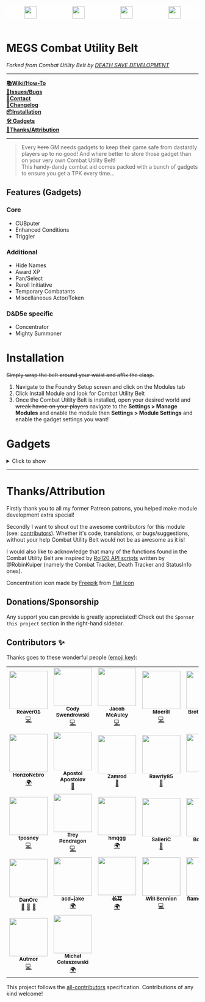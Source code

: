 <div id="codemonkey1972-social" style="height:36px; background:rgba(255, 255, 255, 0.7); display: flex;text-align:center; padding-top:2px">
<span style="flex:1;">
<a href="https://discord.gg/wwH7DQc" title="Discord"><img height="32" src="https://cdn.jsdelivr.net/npm/simple-icons@v4/icons/discord.svg"/></a></span>
<span style="flex:1">
<a href="https://twitter.com/death_save_dev" title="Twitter"><img height="32" width="32" src="https://cdn.jsdelivr.net/npm/simple-icons@v4/icons/twitter.svg" /></a></span>
<span style="flex:1">
<a href="https://twitch.tv/teamDEATHSAVE" title="Twitch"><img height="32" width="32" src="https://cdn.jsdelivr.net/npm/simple-icons@v4/icons/twitch.svg" /></a></span>
<span style="flex:1">
<a href="https://www.youtube.com/channel/UCxhr66d1sjfXU4SQ5MEqPvg" title="YouTube"><img height="32" width="32" src="https://cdn.jsdelivr.net/npm/simple-icons@v4/icons/youtube.svg" /></a></span>
</div><br/>

# MEGS Combat Utility Belt
*Forked from Combat Utility Belt by [DEATH SAVE DEVELOPMENT](https://deathsave.dev)*


---
**[📚Wiki/How-To](https://github.com/codemonkey1972/megs-combat-utility-belt/wiki)**    
**[🐛Issues/Bugs](https://github.com/codemonkey1972/megs-combat-utility-belt/issues)**    
**[💬Contact](#codemonkey1972-social)**    
**[📜Changelog](https://github.com/codemonkey1972/megs-combat-utility-belt/blob/master/CHANGELOG.md)**    
**[📦Installation](#installation)**    
**[🛠 Gadgets](#gadgets)**    
**[👏Thanks/Attribution](#thanksattribution)**

---
> Every ~~hero~~ GM needs gadgets to keep their game safe from dastardly players up to no good! And where better to store those gadget than on your very own Combat Utility Belt!    
This handy-dandy combat aid comes packed with a bunch of gadgets to ensure you get a TPK every time...
## Features (Gadgets)
### Core
* CUBputer
* Enhanced Conditions
* Triggler
### Additional
* Hide Names
* Award XP
* Pan/Select
* Reroll Initiative
* Temporary Combatants
* Miscellaneous Actor/Token
### D&D5e specific
* Concentrator
* Mighty Summoner


# Installation
~~Simply wrap the belt around your waist and affix the clasp.~~

1. Navigate to the Foundry Setup screen and click on the Modules tab
2. Click Install Module and look for Combat Utility Belt
3. Once the Combat Utility Belt is installed, open your desired world and ~~wreak havoc on your players~~ navigate to the **Settings > Manage Modules** and enable the module then **Settings > Module Settings** and enable the gadget settings you want!


# Gadgets
<details>
  <summary>Click to show</summary>
  
## Award XP
Provides an option to distribute XP to player-characters at the end of combat

## Concentrator
*(D&D5e only)*

![concentrator](https://github.com/codemonkey1972/media/blob/master/megs-combat-utility-belt/concentrator.gif)

A DM is responsible for all sorts of things, but keeping track those pesky spell casters and their concentration is one more thing that you shouldn't have to worry about!

With this gadget, you can make sure that those *irritating* spellcasters are always checked whenever the concentrating status is applied. Now they'll be careful about getting hit by that goblin sneaking around!

## CUBputer
Although it's not technically a gadget, think of the CUBputer as the control room for your ~~evil~~ operation. Provides critical configuration options for CUB's gadgets.

## Enhanced Conditions

![enhanced-conditions](https://github.com/codemonkey1972/media/blob/master/megs-combat-utility-belt/enhanced-conditions.gif)

It's not enough to *show* your players when their poisoned, you want to really drive it  home by linking the condition so they can wallow in misery as they fail their ability checks.

This gadget creates a dynamo-powered link between status effect icons and reference entries (Journal, Item, or compendium) with further info on that status effect.

### Condition Lab

The ideal place to concoct your ~~nefarious~~ heroic combination of status icons and condition names, as well as link Conditions to Active Effects.

*I like the Deadly STD one!*

## Hide Names

![hide-npc-names](https://github.com/codemonkey1972/media/blob/master/megs-combat-utility-belt/hide-npc-names.gif)

Maybe you forgot that your NPC's name reveals a dark secret about their past, or maybe you forgot to give them a name.

Fret no more, for this gadget replaces NPC names with a replacement of your choice. Personally, I'm a fan of Melvin.


## Mighty Summoner
*(D&D5e only) Druid Circle of the Shepherd class feature support*    
Rolls additional dice for summoned creatures

## Miscellaneous Actor/Token Enhancements

### Quick Edit Token Resource from Combat Tracker
Easily edit your tracked token resource directly from the Combat Tracker

### Roll Hostile HP
Roll token HP when dropping on the scene

### Token Effect Icon Size
Select from a range of options to set the size of status effect icons on tokens

## Pan/Select
Pans the camera to and/or selects active combatants during combat

## Reroll Initiative

![reroll-initiative](https://github.com/codemonkey1972/media/blob/master/megs-combat-utility-belt/reroll-initiative.gif)

The BBEG rolled a 2 for initiative? Not anymore! This gadget rerolls initiative for all combatants each round.

Glorious chaos!

## Temporary Combatants
Track lair actions, environmental effects and more as Temporary Combatants that last only as long as the current combat encounter!

## Triggler
Trigger the addition or removal of Conditions, and/or the execution of Macros based on changes to actor/token properties such as HP
</details>

---

# Thanks/Attribution
Firstly thank you to all my former Patreon patrons, you helped make module development extra special!

Secondly I want to shout out the awesome contributors for this module (see: [contributors](#contributors-)). Whether it's code, translations, or bugs/suggestions, without your help Combat Utility Belt would not be as awesome as it is! 

I would also like to acknowledge that many of the functions found in the Combat Utility Belt are inspired by [Roll20 API scripts](https://github.com/RobinKuiper/Roll20APIScripts) written by @RobinKuiper (namely the Combat Tracker, Death Tracker and StatusInfo ones).

Concentration icon made by [Freepik](https://www.flaticon.com/authors/freepik) from [Flat Icon](www.flaticon.com)

## Donations/Sponsorship
Any support you can provide is greatly appreciated! Check out the `Sponsor this project` section in the right-hand sidebar.

## Contributors ✨

Thanks goes to these wonderful people ([emoji key](https://allcontributors.org/docs/en/emoji-key)):

<!-- ALL-CONTRIBUTORS-LIST:START - Do not remove or modify this section -->
<!-- prettier-ignore-start -->
<!-- markdownlint-disable -->
<table>
  <tr>
    <td align="center"><a href="https://github.com/Reaver01"><img src="https://avatars3.githubusercontent.com/u/1864450?v=4?s=100" width="100px;" alt=""/><br /><sub><b>Reaver01</b></sub></a><br /><a href="https://github.com/codemonkey1972/megs-combat-utility-belt/commits?author=Reaver01" title="Code">💻</a></td>
    <td align="center"><a href="https://swendrowski.us"><img src="https://avatars1.githubusercontent.com/u/15639841?v=4?s=100" width="100px;" alt=""/><br /><sub><b>Cody Swendrowski</b></sub></a><br /><a href="https://github.com/codemonkey1972/megs-combat-utility-belt/commits?author=cswendrowski" title="Code">💻</a></td>
    <td align="center"><a href="https://github.com/JacobMcAuley"><img src="https://avatars2.githubusercontent.com/u/12160735?v=4?s=100" width="100px;" alt=""/><br /><sub><b>Jacob McAuley</b></sub></a><br /><a href="https://github.com/codemonkey1972/megs-combat-utility-belt/commits?author=JacobMcAuley" title="Code">💻</a></td>
    <td align="center"><a href="https://github.com/Moerill"><img src="https://avatars1.githubusercontent.com/u/26152015?v=4?s=100" width="100px;" alt=""/><br /><sub><b>Moerill</b></sub></a><br /><a href="https://github.com/codemonkey1972/megs-combat-utility-belt/commits?author=Moerill" title="Code">💻</a></td>
    <td align="center"><a href="https://github.com/BrotherSharper"><img src="https://avatars3.githubusercontent.com/u/41280723?v=4?s=100" width="100px;" alt=""/><br /><sub><b>Brother Sharp</b></sub></a><br /><a href="#translation-BrotherSharper" title="Translation">🌍</a></td>
    <td align="center"><a href="https://github.com/drdwing"><img src="https://avatars1.githubusercontent.com/u/66671688?v=4?s=100" width="100px;" alt=""/><br /><sub><b>drdwing</b></sub></a><br /><a href="#translation-drdwing" title="Translation">🌍</a></td>
    <td align="center"><a href="https://github.com/rinnocenti"><img src="https://avatars3.githubusercontent.com/u/3178127?v=4?s=100" width="100px;" alt=""/><br /><sub><b>Renato Innocenti</b></sub></a><br /><a href="#translation-rinnocenti" title="Translation">🌍</a></td>
  </tr>
  <tr>
    <td align="center"><a href="https://github.com/HonzoNebro"><img src="https://avatars2.githubusercontent.com/u/5500663?v=4?s=100" width="100px;" alt=""/><br /><sub><b>HonzoNebro</b></sub></a><br /><a href="#translation-HonzoNebro" title="Translation">🌍</a></td>
    <td align="center"><a href="https://github.com/apoapostolov"><img src="https://avatars0.githubusercontent.com/u/4083812?v=4?s=100" width="100px;" alt=""/><br /><sub><b>Apostol Apostolov</b></sub></a><br /><a href="https://github.com/codemonkey1972/megs-combat-utility-belt/issues?q=author%3Aapoapostolov" title="Bug reports">🐛</a></td>
    <td align="center"><a href="https://github.com/Zamrod"><img src="https://avatars1.githubusercontent.com/u/12570777?v=4?s=100" width="100px;" alt=""/><br /><sub><b>Zamrod</b></sub></a><br /><a href="https://github.com/codemonkey1972/megs-combat-utility-belt/issues?q=author%3AZamrod" title="Bug reports">🐛</a></td>
    <td align="center"><a href="https://github.com/Rawrly85"><img src="https://avatars3.githubusercontent.com/u/53245027?v=4?s=100" width="100px;" alt=""/><br /><sub><b>Rawrly85</b></sub></a><br /><a href="https://github.com/codemonkey1972/megs-combat-utility-belt/issues?q=author%3ARawrly85" title="Bug reports">🐛</a></td>
    <td align="center"><a href="http://stu.scot"><img src="https://avatars1.githubusercontent.com/u/6506599?v=4?s=100" width="100px;" alt=""/><br /><sub><b>STU</b></sub></a><br /><a href="https://github.com/codemonkey1972/megs-combat-utility-belt/commits?author=grandseiken" title="Code">💻</a></td>
    <td align="center"><a href="https://github.com/MikauSchekzen"><img src="https://avatars0.githubusercontent.com/u/2879734?v=4?s=100" width="100px;" alt=""/><br /><sub><b>Tijmen Bok</b></sub></a><br /><a href="https://github.com/codemonkey1972/megs-combat-utility-belt/commits?author=MikauSchekzen" title="Code">💻</a></td>
    <td align="center"><a href="https://github.com/shaun-newsome"><img src="https://avatars0.githubusercontent.com/u/7287194?v=4?s=100" width="100px;" alt=""/><br /><sub><b>shaun-newsome</b></sub></a><br /><a href="https://github.com/codemonkey1972/megs-combat-utility-belt/commits?author=shaun-newsome" title="Code">💻</a></td>
  </tr>
  <tr>
    <td align="center"><a href="https://github.com/tposney"><img src="https://avatars2.githubusercontent.com/u/4486143?v=4?s=100" width="100px;" alt=""/><br /><sub><b>tposney</b></sub></a><br /><a href="https://github.com/codemonkey1972/megs-combat-utility-belt/commits?author=tposney" title="Code">💻</a></td>
    <td align="center"><a href="https://github.com/tpendragon"><img src="https://avatars1.githubusercontent.com/u/2806645?v=4?s=100" width="100px;" alt=""/><br /><sub><b>Trey Pendragon</b></sub></a><br /><a href="https://github.com/codemonkey1972/megs-combat-utility-belt/commits?author=tpendragon" title="Code">💻</a></td>
    <td align="center"><a href="https://github.com/hmqgg"><img src="https://avatars1.githubusercontent.com/u/36689909?v=4?s=100" width="100px;" alt=""/><br /><sub><b>hmqgg</b></sub></a><br /><a href="#translation-hmqgg" title="Translation">🌍</a></td>
    <td align="center"><a href="https://github.com/SalieriC"><img src="https://avatars1.githubusercontent.com/u/1230041?v=4?s=100" width="100px;" alt=""/><br /><sub><b>SalieriC</b></sub></a><br /><a href="https://github.com/codemonkey1972/megs-combat-utility-belt/issues?q=author%3ASalieriC" title="Bug reports">🐛</a></td>
    <td align="center"><a href="http://sleys.net/blog"><img src="https://avatars2.githubusercontent.com/u/105347?v=4?s=100" width="100px;" alt=""/><br /><sub><b>Bob Sleys</b></sub></a><br /><a href="https://github.com/codemonkey1972/megs-combat-utility-belt/issues?q=author%3Absleys" title="Bug reports">🐛</a></td>
    <td align="center"><a href="https://github.com/trdischat"><img src="https://avatars1.githubusercontent.com/u/52774325?v=4?s=100" width="100px;" alt=""/><br /><sub><b>trdischat</b></sub></a><br /><a href="#ideas-trdischat" title="Ideas, Planning, & Feedback">🤔</a></td>
    <td align="center"><a href="https://github.com/kandashi"><img src="https://avatars2.githubusercontent.com/u/1347785?v=4?s=100" width="100px;" alt=""/><br /><sub><b>kandashi</b></sub></a><br /><a href="#ideas-kandashi" title="Ideas, Planning, & Feedback">🤔</a> <a href="https://github.com/codemonkey1972/megs-combat-utility-belt/issues?q=author%3Akandashi" title="Bug reports">🐛</a> <a href="#question-kandashi" title="Answering Questions">💬</a></td>
  </tr>
  <tr>
    <td align="center"><a href="https://github.com/DanOrc"><img src="https://avatars1.githubusercontent.com/u/9914380?v=4?s=100" width="100px;" alt=""/><br /><sub><b>DanOrc</b></sub></a><br /><a href="#ideas-DanOrc" title="Ideas, Planning, & Feedback">🤔</a> <a href="https://github.com/codemonkey1972/megs-combat-utility-belt/issues?q=author%3ADanOrc" title="Bug reports">🐛</a> <a href="#question-DanOrc" title="Answering Questions">💬</a></td>
    <td align="center"><a href="https://github.com/acd-jake"><img src="https://avatars1.githubusercontent.com/u/67855941?v=4?s=100" width="100px;" alt=""/><br /><sub><b>acd-jake</b></sub></a><br /><a href="#translation-acd-jake" title="Translation">🌍</a></td>
    <td align="center"><a href="https://github.com/FuyuEnnju"><img src="https://avatars.githubusercontent.com/u/55729032?v=4?s=100" width="100px;" alt=""/><br /><sub><b>长耳</b></sub></a><br /><a href="#translation-FuyuEnnju" title="Translation">🌍</a></td>
    <td align="center"><a href="https://github.com/Wibble199"><img src="https://avatars.githubusercontent.com/u/3984322?v=4?s=100" width="100px;" alt=""/><br /><sub><b>Will Bennion</b></sub></a><br /><a href="https://github.com/codemonkey1972/megs-combat-utility-belt/commits?author=Wibble199" title="Code">💻</a></td>
    <td align="center"><a href="https://github.com/flamewave000"><img src="https://avatars.githubusercontent.com/u/3588046?v=4?s=100" width="100px;" alt=""/><br /><sub><b>flamewave000</b></sub></a><br /><a href="https://github.com/codemonkey1972/megs-combat-utility-belt/commits?author=flamewave000" title="Code">💻</a></td>
    <td align="center"><a href="https://github.com/WallaceMcGregor"><img src="https://avatars.githubusercontent.com/u/17795541?v=4?s=100" width="100px;" alt=""/><br /><sub><b>WallaceMcGregor</b></sub></a><br /><a href="#translation-WallaceMcGregor" title="Translation">🌍</a></td>
    <td align="center"><a href="https://github.com/Hertzila"><img src="https://avatars.githubusercontent.com/u/7857080?v=4?s=100" width="100px;" alt=""/><br /><sub><b>hertzila</b></sub></a><br /><a href="https://github.com/codemonkey1972/megs-combat-utility-belt/commits?author=hertzila" title="Code">💻</a></td>
  </tr>
  <tr>
    <td align="center"><a href="https://github.com/Autmor"><img src="https://avatars.githubusercontent.com/u/66399049?v=4?s=100" width="100px;" alt=""/><br /><sub><b>Autmor</b></sub></a><br /><a href="https://github.com/codemonkey1972/megs-combat-utility-belt/commits?author=Autmor" title="Code">💻</a></td>
    <td align="center"><a href="https://github.com/MichalGolaszewski"><img src="https://avatars.githubusercontent.com/u/46850235?v=4?s=100" width="100px;" alt=""/><br /><sub><b>Michał Gołaszewski</b></sub></a><br /><a href="#translation-MichalGolaszewski" title="Translation">🌍</a></td>
  </tr>
</table>

<!-- markdownlint-restore -->
<!-- prettier-ignore-end -->

<!-- ALL-CONTRIBUTORS-LIST:END -->

This project follows the [all-contributors](https://github.com/all-contributors/all-contributors) specification. Contributions of any kind welcome!
